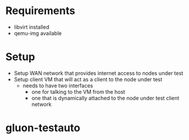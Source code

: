 # Requirements

* libvirt installed
* qemu-img available

# Setup

* Setup WAN network that provides internet access to nodes under test
* Setup client VM that will act as a client to the node under test
  * needs to have two interfaces
    * one for talking to the VM from the host
    * one that is dynamically attached to the node under test client network
# gluon-testauto
